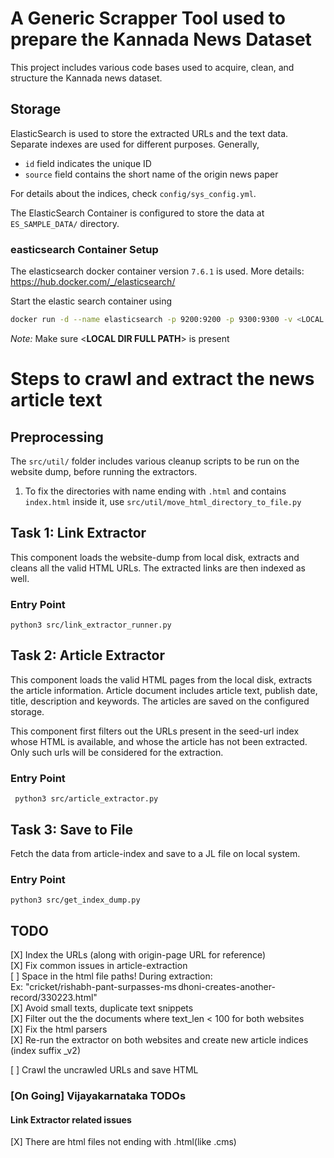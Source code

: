 # A Generic Scrapper Tool used to prepare the Kannada News Dataset
This project includes various code bases used to acquire, clean, and structure the Kannada news dataset. 

## Storage
ElasticSearch is used to store the extracted URLs and the text data. Separate indexes are used for different purposes.
Generally,
* `id` field indicates the unique ID
* `source` field contains the short name of the origin news paper

For details about the indices, check `config/sys_config.yml`.

The ElasticSearch Container is configured to store the data at `ES_SAMPLE_DATA/` directory.

### easticsearch Container Setup
The elasticsearch docker container version `7.6.1` is used. More details: https://hub.docker.com/_/elasticsearch/

Start the elastic search container using
```bash
docker run -d --name elasticsearch -p 9200:9200 -p 9300:9300 -v <LOCAL DIR FULL PATH>:/usr/share/elasticsearch/data -e "discovery.type=single-node" elasticsearch:7.6.1
```
*Note:* Make sure <**LOCAL DIR FULL PATH**> is present

# Steps to crawl and extract the news article text
## Preprocessing
The `src/util/` folder includes various cleanup scripts to be run on the website dump, before running the extractors.
1. To fix the directories with name ending with `.html` and contains `index.html` inside it, use `src/util/move_html_directory_to_file.py`

## Task 1: Link Extractor
This component loads the website-dump from local disk, extracts and cleans all the valid HTML URLs. The extracted links are then indexed as well.
### Entry Point
```python3 src/link_extractor_runner.py```

## Task 2: Article Extractor
This component loads the valid HTML pages from the local disk, extracts the article information.
Article document includes article text, publish date, title, description and keywords. The articles are saved on the configured storage.

This component first filters out the URLs present in the seed-url index whose HTML is available, and whose the article has not been extracted. Only such urls will be considered for the extraction.
### Entry Point
``` python3 src/article_extractor.py```

## Task 3: Save to File
Fetch the data from article-index and save to a JL file on local system.
### Entry Point
```python3 src/get_index_dump.py```

## TODO
[X] Index the URLs (along with origin-page URL for reference)  
[X] Fix common issues in article-extraction  
  [ ] Space in the html file paths! During extraction:  
      Ex: "cricket/rishabh-pant-surpasses-ms dhoni-creates-another-record/330223.html"  
[X] Avoid small texts, duplicate text snippets  
[X] Filter out the the documents where text_len < 100 for both websites  
[X] Fix the html parsers  
[X] Re-run the extractor on both websites and create new article indices (index suffix _v2)  

[ ] Crawl the uncrawled URLs and save HTML

### [On Going] Vijayakarnataka TODOs
#### Link Extractor related issues
[X] There are html files not ending with .html(like .cms)
